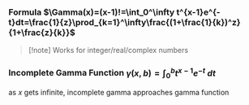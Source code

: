 ### Formula $\Gamma(x)=(x-1)!=\int_0^\infty t^{x-1}e^{-t}dt=\frac{1}{z}\prod_{k=1}^\infty\frac{(1+\frac{1}{k})^z}{1+\frac{z}{k}}$
> [!note] Works for integer/real/complex numbers
### Incomplete Gamma Function $\gamma(x,b)=\int_0^b t^{x-1}e^{-t}\ dt$
as $x$ gets infinite, incomplete gamma approaches gamma function
